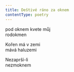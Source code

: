 ```yaml
---
title: Deštivé ráno za oknem
contentType: poetry
---
```


<section>

pod oknem kvete můj  
rodokmen

Kořen má v zemi  
mává haluzemi

Nezaprší-li  
nezmoknem

</section>
